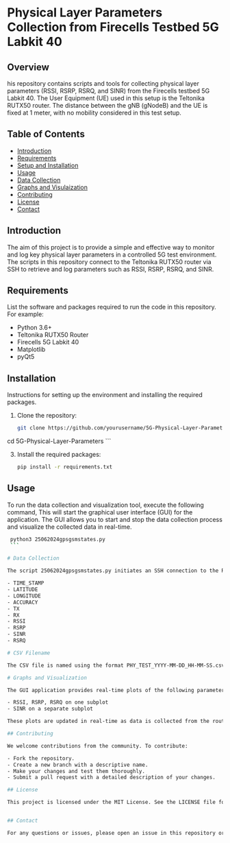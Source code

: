 # Physical Layer Parameters Collection from Firecells Testbed 5G Labkit 40

## Overview

his repository contains scripts and tools for collecting physical layer parameters (RSSI, RSRP, RSRQ, and SINR) from the Firecells testbed 5G Labkit 40. The User Equipment (UE) used in this setup is the Teltonika RUTX50 router. The distance between the gNB (gNodeB) and the UE is fixed at 1 meter, with no mobility considered in this test setup.

## Table of Contents

- [Introduction](#introduction)
- [Requirements](#requirements)
- [Setup and Installation](#setupandinstallation)
- [Usage](#usage)
- [Data Collection](#datacollection)
- [Graphs and Visulaization](#graphs)
- [Contributing](#contributing)
- [License](#license)
- [Contact](#contact)

## Introduction

The aim of this project is to provide a simple and effective way to monitor and log key physical layer parameters in a controlled 5G test environment. The scripts in this repository connect to the Teltonika RUTX50 router via SSH to retrieve and log parameters such as RSSI, RSRP, RSRQ, and SINR.

## Requirements

List the software and packages required to run the code in this repository. For example:

- Python 3.6+
- Teltonika RUTX50 Router
- Firecells 5G Labkit 40
- Matplotlib
- pyQt5

## Installation

Instructions for setting up the environment and installing the required packages.

1. Clone the repository:
    ```sh
    git clone https://github.com/yourusername/5G-Physical-Layer-Parameters.git
cd 5G-Physical-Layer-Parameters
    ```

3. Install the required packages:
    ```sh
    pip install -r requirements.txt
    ```

## Usage

To run the data collection and visualization tool, execute the following command, This will start the graphical user interface (GUI) for the application. The GUI allows you to start and stop the data collection process and visualize the collected data in real-time.

   ```sh
    python3 25062024gpsgsmstates.py
    ```
        
# Data Collection

The script 25062024gpsgsmstates.py initiates an SSH connection to the RUTX50 router and sends commands to retrieve physical layer parameters. The collected data is stored in a CSV file with the following columns:

- TIME_STAMP
- LATITUDE
- LONGITUDE
- ACCURACY
- TX
- RX
- RSSI
- RSRP
- SINR
- RSRQ

# CSV Filename

The CSV file is named using the format PHY_TEST_YYYY-MM-DD_HH-MM-SS.csv and is saved in the current directory.

# Graphs and Visualization

The GUI application provides real-time plots of the following parameters:

- RSSI, RSRP, RSRQ on one subplot
- SINR on a separate subplot

These plots are updated in real-time as data is collected from the router.

## Contributing

We welcome contributions from the community. To contribute:

- Fork the repository.
- Create a new branch with a descriptive name.
- Make your changes and test them thoroughly.
- Submit a pull request with a detailed description of your changes.

## License

This project is licensed under the MIT License. See the LICENSE file for more details.


## Contact

For any questions or issues, please open an issue in this repository or contact the project maintainer at muhammadwaseem.akhtar@miun.se


